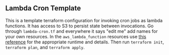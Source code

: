 ## Lambda Cron Template
This is a template terraform configuration for invoking cron
jobs as lambda functions. It has access to S3 to persist state between invocations. Go through `lambda-cron.tf` and everywhere it says "edit me" add names for your own resources. In the `aws_lambda_function` resources use [this reference](https://www.terraform.io/docs/providers/aws/r/lambda_function.html) for the appropriate runtime and details. Then run `terraform init`, `terraform plan`, and `terraform apply`.
